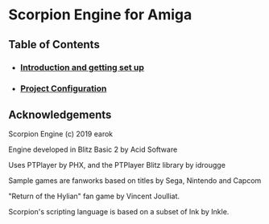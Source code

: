 # Scorpion Engine for Amiga

## Table of Contents

* ### [Introduction and getting set up](./Introduction/README.md)
* ### [Project Configuration](./ProjectConfiguration/README.md)

## Acknowledgements

Scorpion Engine (c) 2019 earok

Engine developed in Blitz Basic 2 by Acid Software

Uses PTPlayer by PHX, and the PTPlayer Blitz library by idrougge

Sample games are fanworks based on titles by Sega, Nintendo and Capcom

"Return of the Hylian" fan game by Vincent Joulliat.

Scorpion's scripting language is based on a subset of Ink by Inkle.
